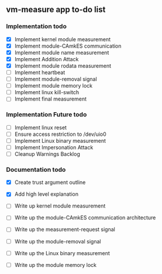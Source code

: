 ## vm-measure app to-do list

### Implementation todo
- [x] Implement kernel module measurement
- [x] Implement module-CAmkES communication
- [x] Implement module name measurement
- [x] Implement Addition Attack
- [x] Implement module rodata measurement
- [ ] Implement heartbeat
- [ ] Implement module-removal signal
- [ ] Implement module memory lock
- [ ] Implement linux kill-switch
- [ ] Implement final measurement

### Implementation Future todo
- [ ] Implement linux reset
- [ ] Ensure access restriction to /dev/uio0
- [ ] Implement Linux binary measurement
- [ ] Implement Impersonation Attack
- [ ] Cleanup Warnings Backlog

### Documentation todo
- [x] Create trust argument outline
- [x] Add high level explanation
- [ ] Write up kernel module measurement
- [ ] Write up the module-CAmkES communication architecture
- [ ] Write up the measurement-request signal
- [ ] Write up the module-removal signal
- [ ] Write up the Linux binary measurement
- [ ] Write up the module memory lock

